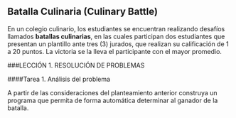 ## Batalla Culinaria (Culinary Battle)

En un colegio culinario, los estudiantes se encuentran realizando desafíos llamados **batallas culinarias**, en las cuales participan dos estudiantes que presentan un plantillo ante tres (3) jurados, que realizan su calificación de 1 a 20 puntos. La victoria se la lleva el participante con el mayor promedio.


###LECCIÓN 1. RESOLUCIÓN DE PROBLEMAS

####Tarea 1. Análisis del problema

A partir de las consideraciones del planteamiento anterior construya un programa que permita de forma automática determinar al ganador de la batalla.
